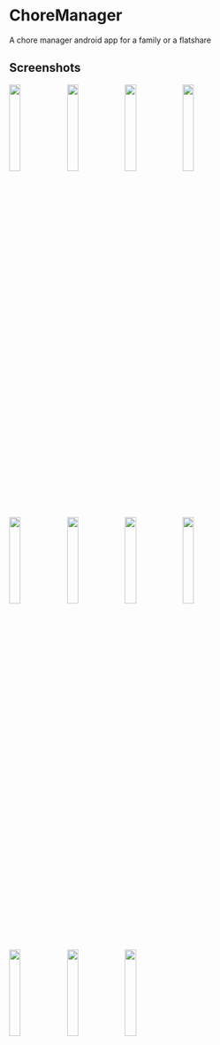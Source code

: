 # ChoreManager
A chore manager android app for a family or a flatshare

## Screenshots
<img src="https://user-images.githubusercontent.com/24883767/33772437-a78cd902-dc02-11e7-9c97-2d6ab83c5040.png" width="20%"/> <img src="https://user-images.githubusercontent.com/24883767/33772459-b374e160-dc02-11e7-87c7-c1d705c3cb3e.png" width="20%"/> <img src="https://user-images.githubusercontent.com/24883767/33772466-baa62d90-dc02-11e7-824f-8b849b3d35bc.png" width="20%"/> <img src="https://user-images.githubusercontent.com/24883767/33772485-c48db12a-dc02-11e7-883f-a9a311fe99c6.png" width="20%"/> <img src="https://user-images.githubusercontent.com/24883767/33772494-ca36ea38-dc02-11e7-89cf-dbaf1b61b4c3.png" width="20%"/> <img src="https://user-images.githubusercontent.com/24883767/33772504-d145f10c-dc02-11e7-8774-bf979da0fcaa.png" width="20%"/> <img src="https://user-images.githubusercontent.com/24883767/33772512-d5b15f92-dc02-11e7-86d9-20f73cca2bed.png" width="20%"/> <img src="https://user-images.githubusercontent.com/24883767/33772546-f4973b84-dc02-11e7-870c-fce6082a530b.png" width="20%"/> <img src="https://user-images.githubusercontent.com/24883767/33772558-fca5782c-dc02-11e7-9347-df47de08740d.png" width="20%"/> <img src="https://user-images.githubusercontent.com/24883767/33772569-06b8eb5a-dc03-11e7-85c5-50b13a0ddda1.png" width="20%"/> <img src="https://user-images.githubusercontent.com/24883767/33772574-13140772-dc03-11e7-80f1-ae096f79ab38.png" width="20%"/>
